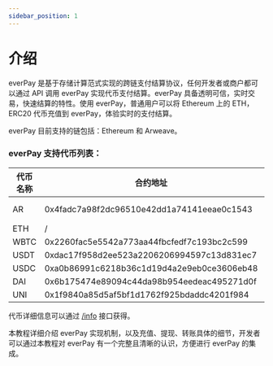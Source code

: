 ```yaml
---
sidebar_position: 1
---
```


# 介绍

everPay 是基于存储计算范式实现的跨链支付结算协议，任何开发者或商户都可以通过 API 调用 everPay 实现代币支付结算。everPay 具备透明可信，实时交易，快速结算的特性。使用 everPay，普通用户可以将 Ethereum 上的 ETH，ERC20 代币充值到 everPay，体验实时的支付结算。

everPay 目前支持的链包括：Ethereum 和 Arweave。

### everPay 支持代币列表：

| 代币名称 | 合约地址                                   | 支持的链          |
| -------- | ------------------------------------------ | ----------------- |
| AR       | 0x4fadc7a98f2dc96510e42dd1a74141eeae0c1543 | arweave，ethereum |
| ETH      | /                                          | ethereum          |
| WBTC     | 0x2260fac5e5542a773aa44fbcfedf7c193bc2c599 | ethereum          |
| USDT     | 0xdac17f958d2ee523a2206206994597c13d831ec7 | ethereum          |
| USDC     | 0xa0b86991c6218b36c1d19d4a2e9eb0ce3606eb48 | ethereum          |
| DAI      | 0x6b175474e89094c44da98b954eedeac495271d0f | ethereum          |
| UNI      | 0x1f9840a85d5af5bf1d1762f925bdaddc4201f984 | ethereum          |

代币详细信息可以通过 [/info](../documentation/server-api/basic-api/info) 接口获得。

本教程详细介绍 everPay 实现机制，以及充值、提现、转账具体的细节，开发者可以通过本教程对 everPay 有一个完整且清晰的认识，方便进行 everPay 的集成。